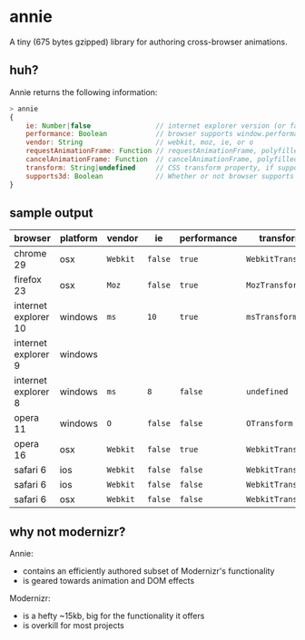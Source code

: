 # annie

A tiny (675 bytes gzipped) library for authoring cross-browser animations.

## huh?

Annie returns the following information:

```js
> annie
{
	ie: Number|false				// internet explorer version (or false)
	performance: Boolean			// browser supports window.performance
	vendor: String					// webkit, moz, ie, or o
	requestAnimationFrame: Function	// requestAnimationFrame, polyfilled if necessary
	cancelAnimationFrame: Function	// cancelAnimationFrame, polyfilled if necessary
	transform: String|undefined		// CSS transform property, if supported
	supports3d: Boolean				// Whether or not browser supports 3D CSS transforms
}
```

## sample output

| browser				| platform 	| vendor	| ie		| performance		| transform				| supports3d	|
|-----------------------|-----------|-----------|-----------|-------------------|-----------------------|---------------|
| chrome 29				| osx		| `Webkit`	| `false`	| `true`				| `WebkitTransform`	| `true`		|
| firefox 23			| osx		| `Moz`	 	| `false`	| `true`				| `MozTransform`	| `true`		|
| internet explorer 10	| windows	| `ms`		| `10`		| `true`				| `msTransform`		| `true`		|
| internet explorer 9	| windows	| 
| internet explorer 8	| windows	| `ms`		| `8`		| `false`				| `undefined`		| `false`		|
| opera 11				| windows	| `O`		| `false`	| `false`				| `OTransform`		| `false`		|
| opera 16				| osx		| `Webkit`	| `false`	| `true`				| `WebkitTransform`	| `true`		|
| safari 6				| ios		| `Webkit`	| `false`	| `false`				| `WebkitTransform`	| `true`		|
| safari 6				| ios		| `Webkit`	| `false`	| `false`				| `WebkitTransform`	| `true`		|
| safari 6				| osx		| `Webkit`	| `false`	| `false`				| `WebkitTransform`	| `true`		|


## why not modernizr?

Annie:

- contains an efficiently authored subset of Modernizr's functionality
- is geared towards animation and DOM effects

Modernizr:

- is a hefty ~15kb, big for the functionality it offers
- is overkill for most projects